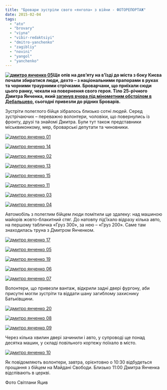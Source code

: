 ```yaml
---
title: "Бровари зустріли свого «янгола» з війни - ФОТОРЕПОРТАЖ"
date: 2015-02-04
tags: 
  - "ato"
  - "brovary"
  - "viyna"
  - "vibir-redaktsiyi"
  - "dmitro-yanchenko"
  - "zagibliy"
  - "novini"
  - "yangol"
  - "yanchenko"
---
```


**[![дмитро янченко 05](https://mpz.brovary.org/wp-content/uploads/2015/02/dmitro-yanchenko-05.jpg)](https://mpz.brovary.org/wp-content/uploads/2015/02/dmitro-yanchenko-05.jpg)Ще опів на дев’яту на в’їзді до міста з боку Києва почали збиратися люди, дехто – з національними прапорами в руках та чорними траурними стрічками. Броварчани, що приїхали сюди цього ранку, чекали на повернення свого героя. Тіло 25-річного Дмитра Янченка, який [загинув вчора під мінометним обстрілом в Дебальцево](https://mpz.brovary.org/sogodni-vrantsi-v-rezultati-obstrilu-pid-debaltsevo-odin-brovarchanin-zaginuv-inshiy-potrapiv-v-polon/), сьогодні привезли до рідних Броварів.**  

Зустріти полеглого бійця зібралось близько сотні людей. Серед зустрічаючих – переважно волонтери, чоловіки, що повернулись із фронту, друзі та знайомі Дмитра. Були тут також представники міськвиконкому, мер, броварські депутати та чиновники.

[![дмитро янченко 01](https://mpz.brovary.org/wp-content/uploads/2015/02/dmitro-yanchenko-01.jpg)](https://mpz.brovary.org/wp-content/uploads/2015/02/dmitro-yanchenko-01.jpg)

[![дмитро янченко 14](https://mpz.brovary.org/wp-content/uploads/2015/02/dmitro-yanchenko-14.jpg)](https://mpz.brovary.org/wp-content/uploads/2015/02/dmitro-yanchenko-14.jpg)

[![дмитро янченко 02](https://mpz.brovary.org/wp-content/uploads/2015/02/dmitro-yanchenko-02.jpg)](https://mpz.brovary.org/wp-content/uploads/2015/02/dmitro-yanchenko-02.jpg)

[![дмитро янченко 13](https://mpz.brovary.org/wp-content/uploads/2015/02/dmitro-yanchenko-13.jpg)](https://mpz.brovary.org/wp-content/uploads/2015/02/dmitro-yanchenko-13.jpg)

[![дмитро янченко 15](https://mpz.brovary.org/wp-content/uploads/2015/02/dmitro-yanchenko-15.jpg)](https://mpz.brovary.org/wp-content/uploads/2015/02/dmitro-yanchenko-15.jpg)

[![дмитро янченко 11](https://mpz.brovary.org/wp-content/uploads/2015/02/dmitro-yanchenko-11.jpg)](https://mpz.brovary.org/wp-content/uploads/2015/02/dmitro-yanchenko-11.jpg)

[![дмитро янченко 03](https://mpz.brovary.org/wp-content/uploads/2015/02/dmitro-yanchenko-03.jpg)](https://mpz.brovary.org/wp-content/uploads/2015/02/dmitro-yanchenko-03.jpg)

[![дмитро янченко 04](https://mpz.brovary.org/wp-content/uploads/2015/02/dmitro-yanchenko-04.jpg)](https://mpz.brovary.org/wp-content/uploads/2015/02/dmitro-yanchenko-04.jpg)

Автомобіль з полеглим бійцем люди помітили ще здалеку: над машиною майорів жовто-блакитний стяг. До натовпу під’їхало відразу кілька авто, на першому табличка «Груз 300», за нею – «Груз 200». Саме там знаходилась труна з Дмитром Янченком.

[![дмитро янченко 17](https://mpz.brovary.org/wp-content/uploads/2015/02/dmitro-yanchenko-171.jpg)](https://mpz.brovary.org/wp-content/uploads/2015/02/dmitro-yanchenko-171.jpg)

[![дмитро янченко 05](https://mpz.brovary.org/wp-content/uploads/2015/02/dmitro-yanchenko-051.jpg)](https://mpz.brovary.org/wp-content/uploads/2015/02/dmitro-yanchenko-051.jpg)

[![дмитро янченко 19](https://mpz.brovary.org/wp-content/uploads/2015/02/dmitro-yanchenko-19.jpg)](https://mpz.brovary.org/wp-content/uploads/2015/02/dmitro-yanchenko-19.jpg)

[![дмитро янченко 06](https://mpz.brovary.org/wp-content/uploads/2015/02/dmitro-yanchenko-06.jpg)](https://mpz.brovary.org/wp-content/uploads/2015/02/dmitro-yanchenko-06.jpg)

[![дмитро янченко 07](https://mpz.brovary.org/wp-content/uploads/2015/02/dmitro-yanchenko-07.jpg)](https://mpz.brovary.org/wp-content/uploads/2015/02/dmitro-yanchenko-07.jpg)

Волонтери, що привезли вантаж, відкрили задні двері фургону, аби присутні могли зустріти та віддати шану загиблому захиснику Батьківщини.

[![дмитро янченко 20](https://mpz.brovary.org/wp-content/uploads/2015/02/dmitro-yanchenko-20.jpg)](https://mpz.brovary.org/wp-content/uploads/2015/02/dmitro-yanchenko-20.jpg)

[![дмитро янченко 08](https://mpz.brovary.org/wp-content/uploads/2015/02/dmitro-yanchenko-08.jpg)](https://mpz.brovary.org/wp-content/uploads/2015/02/dmitro-yanchenko-08.jpg)

[![дмитро янченко 09](https://mpz.brovary.org/wp-content/uploads/2015/02/dmitro-yanchenko-09.jpg)](https://mpz.brovary.org/wp-content/uploads/2015/02/dmitro-yanchenko-09.jpg)

Через кілька хвилин двері зачинили і авто, у супроводі ще понад десятка машин, у складі повільного кортежу поїхало в місто.

[![дмитро янченко 10](https://mpz.brovary.org/wp-content/uploads/2015/02/dmitro-yanchenko-10.jpg)](https://mpz.brovary.org/wp-content/uploads/2015/02/dmitro-yanchenko-10.jpg)

Як повідомляють волонтери, завтра, орієнтовно о 10:30 відбудеться прощання з бійцем на Майдані Свободи. Близько 11:00 Дмитра Янченка відспівають в церкві.

Фото Світлани Яцив
